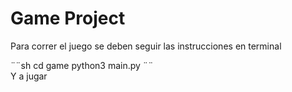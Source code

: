 # Game Project

Para correr el juego se deben seguir las instrucciones en terminal

¨¨sh
    cd game
    python3 main.py
¨¨  
Y a jugar
